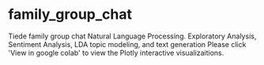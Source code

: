 # family_group_chat
Tiede family group chat Natural Language Processing. Exploratory Analysis, Sentiment Analysis, LDA topic modeling, and text generation
Please click 'View in google colab' to view the Plotly interactive visualizaitions.
